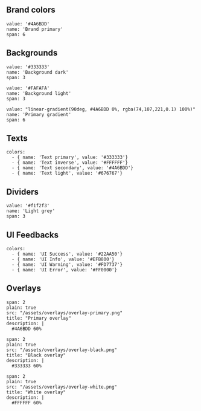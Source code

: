 ## Brand colors

```color
value: '#4A6BDD'
name: 'Brand primary'
span: 6
```

## Backgrounds

```color
value: '#333333'
name: 'Background dark'
span: 3
```

```color
value: '#FAFAFA'
name: 'Background light'
span: 3
```

```color
value: "linear-gradient(90deg, #4A6BDD 0%, rgba(74,107,221,0.1) 100%)"
name: 'Primary gradient'
span: 6
```

## Texts

```color-palette
colors:
  - { name: 'Text primary', value: '#333333'}
  - { name: 'Text inverse', value: '#FFFFFF'}
  - { name: 'Text secondary', value: '#4A6BDD'}
  - { name: 'Text light', value: '#676767'}
```

## Dividers

```color
value: '#f1f2f3'
name: 'Light grey'
span: 3
```

## UI Feedbacks

```color-palette
colors:
  - { name: 'UI Success', value: '#22AA50'}
  - { name: 'UI Info', value: '#EFB800'}
  - { name: 'UI Warning', value: '#FD7737'}
  - { name: 'UI Error', value: '#FF0000'}
```

## Overlays

```image
span: 2
plain: true
src: "/assets/overlays/overlay-primary.png"
title: "Primary overlay"
description: |
  #4A6BDD 60%
```

```image
span: 2
plain: true
src: "/assets/overlays/overlay-black.png"
title: "Black overlay"
description: |
  #333333 60%
```

```image
span: 2
plain: true
src: "/assets/overlays/overlay-white.png"
title: "White overlay"
description: |
  #FFFFFF 60%
```
